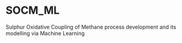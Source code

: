 # SOCM_ML
Sulphur Oxidative Coupling of Methane process development and its modelling via Machine Learning
